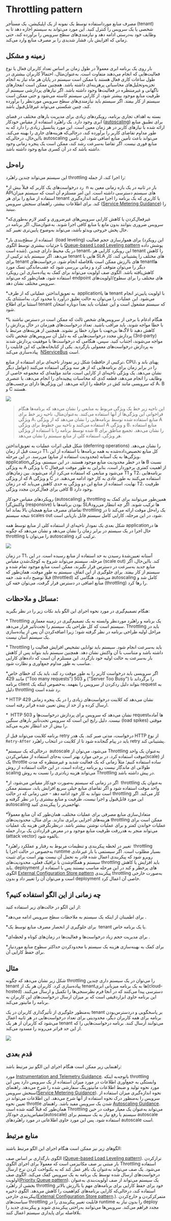# ‏Throttling pattern

مصرف منابع مورداستفاده توسط یک نمونه از یک اپلیکیشن، یک مستأجر (tenant)  شخصی یا یک سرویس  را کنترل کنید. این مورد می‌تواند به سیستم اجازه دهد تا به وظایف خود به‌درستی ادامه دهد و نیازمندی‌های سطح سرویس را برآورده کند، حتی زمانی که افزایش بار، فشار شدیدی را بر مصرف منابع وارد می‌کند.

## **زمینه و مشکل**

بار روی یک برنامه ابری معمولاً در طول زمان بر اساس تعداد کاربران فعال یا نوع فعالیت‌هایی که انجام می‌دهند متفاوت است. به‌عنوان‌مثال، احتمالاً کاربران بیشتری در طول ساعات کاری فعال هستند یا ممکن است سیستم در پایان هر ماه نیاز به انجام تجزیه‌وتحلیل‌های محاسباتی پرهزینه‌ای داشته باشد. همچنین ممکن است انفجارهای ناگهانی و غیرمنتظره در فعالیت‌ها وجود داشته باشد. اگر نیازهای پردازشی سیستم از ظرفیت منابع موجود بیشتر شود، از کارایی سیستم کاسته می‌شود و حتی ممکن است سیستم از کار بیفتد. اگر سیستم باید نیازمندی‌های سطح سرویس موردنظر را برآورده کند، چنین شکستی می‌تواند غیرقابل‌قبول باشد.

بسته به اهداف تجاری برنامه، رویکردهای زیادی برای مدیریت بارهای مختلف در فضای ابری وجود دارد. یک راهبُرد استفاده از مقیاس خودکار ([autoscaling](https://learn.microsoft.com/en-us/azure/architecture/best-practices/auto-scaling)) برای تطبیق منابع ارائه شده با نیازهای کاربر در هر زمان معین است. این مورد پتانسیل زیادی را دارد که به طور مداوم تقاضای کاربر را برآورده کند، درحالی‌که هزینه‌های جاری را بهینه می‌کند. بااین‌حال، درحالی‌که autoscaling می‌تواند باعث تأمین منابع اضافی شود، این تأمین منابع فوری نیست. اگر تقاضا به‌سرعت رشد کند، ممکن است یک پنجره زمانی وجود داشته باشد که در آن کسری منابع وجود داشته باشد.
## راه‌حل

این سیستم می‌تواند چندین راهبُرد throttling را اجرا کند، از جمله:

*‏ رد درخواست‌‌های یک کاربر که قبلاً بیش از n بار در ثانیه در یک بازه زمانی معین به APIهای سیستم دسترسی داشته است. این امر مستلزم آن است که سیستم میزان استفاده از منابع را برای هر  tenant  یا کاربری که یک برنامه را اجرا می‌کند اندازه‌گیری کند. برای اطلاعات بیشتر، راهنمای سنجش سرویس ([Service Metering Guidance](https://learn.microsoft.com/en-us/previous-versions/msp-n-p/dn589796(v=pandp.10))) را ببینید.

*‏ غیرفعال‌کردن یا کاهش کارایی سرویس‌‌های غیرضروری و کمتر لازم  به‌طوری‌که سرویس ضروری بتوانند بدون مانع با منابع کافی اجرا شوند. به‌عنوان‌مثال، اگر برنامه در حال پخش خروجی ویدئو باشد، می‌تواند به‌وضوح پایین‌تری تغییر کند.

*‏ استفاده از سطح‌بندی بار (load leveling) برای هموارسازی حجم فعالیت (این رویکرد با جزئیات بیشتری توسط الگوی [Queue-based Load Leveling pattern](./Queue-Based%20Load%20Leveling%20pattern.md)  پوشش داده شده است). در یک محیط  دارای چندین tenant، این رویکرد کارایی هر tenant را کاهش می‌دهد. اگر سیستم باید ترکیبی از tenant ‌هایی با SLA ‌های مختلف را پشتیبانی کند، کار برای tenant ‌های باارزش ممکن است بلافاصله انجام شود. درخواست‌‌های tenantها دیگر را می‌توان متوقف کرد و زمانی بررسی شود که عقب‌ماندگی تسک مورد کاهش‌یافته باشد. الگوی صف اولویت می‌تواند برای کمک به پیاده‌سازی این رویکرد استفاده شود، همان‌طور که می‌تواند endpoint ‌های مختلف را برای سطوح/اولویت‌‌های سرویس مختلف نشان دهد.

*‏ به تعویق‌انداختن عملیاتی که از طرف applicationها یا tenant با اولویت پایین‌تر انجام می‌شود. این عملیات را می‌توان به حالت تعلیق درآورد یا محدود کرد، به‌استثنای یک استثنا برای اطلاع tenant که سیستم مشغول است و این عملیات باید بعداً دوباره امتحان شود.

*‏ هنگام ادغام با برخی از سرویس‌‌های شخص ثالث که ممکن است در دسترس نباشند یا با خطا مواجه شوند، باید مراقب باشید. تعداد درخواست‌‌های هم‌زمان در حال پردازش را کاهش دهید تا لاگ‌ها بی‌جهت با موارد خطا پر نشوند. همچنین از هزینه‌‌های مرتبط با پردازش مجدد درخواست‌‌هایی که به دلیل آن سرویس‌های شخص ثالث (3rd-party) مواجه می‌شوند، اجتناب کنید. سپس، هنگامی که درخواست‌ها با موفقیت پردازش شدند به پردازش درخواست‌‌های معمولی بازگردید. یکی از کتابخانه‌‌هایی که این قابلیت را پیاده‌سازی می‌کند  [NServiceBus](https://docs.particular.net/nservicebus/recoverability/#automatic-rate-limiting) است.

شکل زیر نمودار ناحیه‌ای برای استفاده از منابع (ترکیبی از حافظه، CPU، پهنای باند و عوامل دیگر) را در برابر زمان برای برنامه‌‌هایی که از هر سه ویژگی استفاده می‌کنند نشان می‌دهد. یک ویژگی ناحیه‌ای از کارایی است، مانند مؤلفه‌ای که مجموعه خاصی از وظایف را انجام می‌دهد، قطعه کدی که محاسبات پیچیده‌ای را انجام می‌دهد، یا عنصری که سرویسی مانند کش در حافظه را ارائه می‌دهد. این ویژگی‌ها دارای برچسب‌های A، B و C هستند.

![](../assets/other/throttling-resource-utilization.png)


> این ناحیه  زیر خط یک ویژگی مربوط به منابعی را نشان می‌دهد که برنامه‌ها هنگام فراخوانی این ویژگی‌ها از آنها استفاده می‌کنند. به‌عنوان‌مثال، ناحیه زیر خط برای ویژگی A، منابع استفاده شده توسط برنامه‌‌هایی را نشان می‌دهد که از ویژگی A استفاده می‌کنند و ناحیه بین خطوط برای ویژگی A و ویژگی B، منابع استفاده شده توسط برنامه را با استفاده از ویژگی B را نشان می‌دهد. تجمیع مناطق برای هر ویژگی، استفاده کلی از منابع سیستم را نشان می‌دهد.


شکل قبلی اثرات عملیات به تعویق‌انداختن (deferring operations) را نشان می‌دهد. درست قبل از زمان T1، کل منابع تخصیص‌داده‌شده به همه برنامه‌ها با استفاده از این ویژگی‌ها به یک آستانه (محدودیت استفاده از منابع) می‌رسد. در این مرحله، applicationها در خطر محدودیت منابع موجود هستند. در این سیستم، ویژگی B نسبت به ویژگی A یا ویژگی C از اهمیت کمتری برخوردار است، بنابراین به طور موقت غیرفعال می‌شود و منابعی که استفاده می‌کرد آزاد می‌شوند. بین زمان‌‌های T1 و T2، برنامه‌‌هایی که از ویژگی A و ویژگی C استفاده می‌کنند به طور عادی به کار خود ادامه می‌دهند. در نهایت، استفاده از منابع این دو ویژگی به حدی کاهش می‌یابد که در زمان T2، ظرفیت کافی برای فعال‌کردن مجدد ویژگی B وجود دارد.

رویکردهای مقیاس خودکار (autoscaling) و throttling همین‌طور می‌توانند برای کمک به واکنش‌گرا (responsive) بودن برنامه‌ها با SLAها ترکیب شوند. اگر چه انتظار می‌رود تقاضای مصرف منابع همچنان بالا بماند اما throttling یک راه‌حل موقت ارائه می‌کند تا در نتیجه سیستم scales out شود، در این مرحله، کارایی کامل سیستم قابل بازیابی است.

شکل بعدی یک نمودار ناحیه‌ای از استفاده کلی از منابع توسط همه applicationها در حال اجرا در یک سیستم در برابر زمان را نشان می‌دهد و نشان می‌دهد که چگونه throttling را می‌توان با autoscaling ترکیب کرد.

![](../assets/other/throttling-autoscaling.png)

در زمان T1، آستانه تعیین‌شدهٔ رسیدن به حد استفاده از منابع رسیده است. در این مرحله، سیستم می‌تواند شروع به کوچک‌شدن مقیاس (scale out) کند. بااین‌حال، اگر منابع جدید به‌سرعت در دسترس قرار نگیرند، ممکن است منابع موجود تمام شده و سیستم از کار بیفتد. برای جلوگیری از این اتفاق، سیستم به طور موقت، همان‌طور که قبلاً توضیح داده شد، خفه (throttled) می‌شود. هنگامی که autoscaling کامل شد و منابع اضافی در دسترس قرار گرفت، می‌توان خفه کن (throttling) را رها کرد.

## مسائل و ملاحظات: 

هنگام تصمیم‌گیری در مورد نحوه اجرای این الگو باید نکات زیر را در نظر بگیرید: 

*‏  Throttling یک برنامه و راهبُرد موردنظر وابسته به یک تصمیم‌گیری در زمینه معماری سیستم است که کل طراحی یک سیستم را تحت‌تأثیر قرار می‌دهد. Throttling باید در مراحل اولیه طراحی برنامه در نظر گرفته شود؛ زیرا اضافه‌کردن آن پس از پیاده‌سازی یک سیستم آسان نیست.

*‏  Throttling  باید به‌سرعت انجام شود. سیستم باید توانایی تشخیص افزایش فعالیت را داشته باشد و متناسب با آن واکنش نشان دهد. همچنین سیستم باید بتواند پس از کاهش بار به‌سرعت به حالت اولیه خود بازگردد. این مستلزم آن است که داده‌های کارایی مناسب به طور مداوم جمع‌آوری و نظارت شود.

*‏ اگر سرویسی باید درخواست کاربر را به طور موقت رد کند، باید یک کد خطای خاص مانند 429 ("Too many requests") و 503 ("Server Too Busy") را برگرداند تا برنامه client بتواند دلیل ردکردن از سرویس را بفهمد. به‌خصوص اینکه یک request به دلیل throttling رد شده است.

*‏ HTTP 429 نشان می‌دهد که کلاینت درخواست‌های زیادی را در یک پنجره زمانی ارسال کرده و از حد از پیش تعیین شده فراتر رفته است.

*‏ ‌ HTTP 503 نشان می‌دهد که سرویس برای پردازش درخواست‌ها و requestها آماده نیست. دلیل رایج این است که سرویس تحت‌تأثیر بارهای سنگین (load spikes) موقتی را بیش از حد انتظار تجربه می‌کند.

برنامه کلاینت می‌تواند قبل از retry درخواست، مدتی صبر کند. یک هدر HTTP از نوع  `Retry-After` باید در پیام گنجانده شود تا از کلاینت در انتخاب راهبُرد retry پشتیبانی کند.

*‏ درحالی‌که یک سیستم autoscale می‌شود، می‌توان از Throttling به‌عنوان یک واحد موقت استفاده کرد. در برخی موارد بهتر است به‌جای استفاده از مقیاس‌کردن(scale) از یک throttle ساده استفاده کنیم؛ مثلاً زمانی که یک فعالیت شدید و غیرمنتظره که مدت طولانی ‌ای ماندگار نیست رو برنامه رخ‌داده است، در این حالت استفاده از روش scaling می‌تواند هزینه زیادتری را نسبت به روش Throttling در پیش داشته باشد.

*‏ اگر در زمانی که سیستم به‌صورت خودکار مقیاس می‌شود، از throttling به‌عنوان یک واحد موقت استفاده شود و اگر تقاضای منابع خیلی سریع افزایش یابد، سیستم ممکن است نتواند به کار خود ادامه دهد - حتی زمانی که در حالت throttling کار می‌کند. اگر این مورد قابل‌قبول و اجرا نیست، ظرفیت و منابع بیشتری را در نظر گرفته و autoscaling تهاجمی‌تر را پیکربندی کنید.

*‏ متعادل‌سازی منابع مصرفی برای عملیات مختلف، همان‌طور که آن منابع معمولاً هزینه‌های اجرایی برابری ندارند. برای مثال، محدودیت‌‌های throttling ممکن است برای عملیات خواندن کمتر و برای عملیات نوشتن بیشتر باشد. درنظرنگرفتن هزینه یک عملیات می‌تواند منجر به هدررفت ظرفیت منابع موجود و در معرض قراردادن یک بردار حمله (attack vector) بالقوه شود.

*‏ تغییر در لحظه پیکربندی و تنظیمات مربوط به رفتار و عملکرد راهبُرد throttling به‌خصوص در حالت اجرا یا runtime بسیار مطلوب است. اگر سیستمی با بار غیرعادی روبرو شود که پیکربندی اعمال شده قادر به تحمل آن نیست بهتر است برای تثبیت سیستم و همگام‌شدن با ترافیک فعلی، محدودیت‌‌های throttling باید افزایش یا کاهش یابد. deployment ‌های پرخطر و کند در این مرحله مناسب نیستند پس با استفاده از الگوی [External Configuration Store pattern](./External%20Configuration%20Store%20pattern.md) پیکربندی throttling به‌صورت خارجی است و می‌توان آن را تغییر داد و بدون deployment خاصی آن اعمال کرد.

## **چه زمانی از این الگو استفاده کنیم؟**

از این الگو در حالت‌های زیر استفاده کنید:

*‏ برای اطمینان از اینکه یک سیستم به ملاحظات سطح سرویس ادامه می‌دهد.

*‏ برای جلوگیری از انحصار مصرف منابع توسط یک tenant یا یک برنامه خاص.

*‏ برای مدیریت حجم زیاد درخواست‌ها و فعالیت‌ها در زمان‌‌های کوتاه و لحظه‌ای.

*‏ برای کمک به بهینه‌سازی هزینه یک سیستم با محدودکردن حداکثر سطوح منابع موردنیاز برای حفظ کارایی آن.


## مثال


شکل زیر نشان می‌دهد که چگونه throttling را می‌توان در یک سیستم داری چندین tenant پیاده‌سازی کرد. کاربران هر یک از  tenantها به یک برنامه میزبانی ابری(cloud-hosted) دسترسی پیدا می‌کنند که در آنجا فرم نظرسنجی‌ها را تکمیل و ارسال می‌کنند. این برنامه حاوی ابزاردقیقی است که بر میزان ارسال درخواست‌‌های این کاربران به برنامه را مانیتور می‌کند.

به‌منظور جلوگیری از تأثیرگذاری کاربران در یک tenant بر پاسخگویی و دردسترس‌بودن برنامه برای همه کاربران دیگر، محدودیتی برای تعداد درخواست‌‌هایی در هر ثانیه اعمال می‌شود که کاربران از هر یک tenant می‌توانند ارسال کنند. برنامه درخواست‌‌هایی را که از این حد فراتر می‌روند را مسدود می‌کند.


![](../assets/other/throttling-multi-tenant.png)


## قدم بعدی

راهنمایی زیر ممکن است هنگام اجرای این الگو نیز مرتبط باشد:

مورد [Instrumentation and Telemetry Guidance](https://learn.microsoft.com/en-us/previous-versions/msp-n-p/dn589775(v=pandp.10)). باتوجه‌به اینکه  throttling وابستگی به جمع‌آوری اطلاعات در مورد میزان استفاده از یک سرویس دارد پس این مورد نحوه تولید و ضبط اطلاعات مانیتورینگ سفارشی شده را شرح می‌دهد.
راهنمای سنجش سرویس([Service Metering Guidance](https://learn.microsoft.com/en-us/previous-versions/msp-n-p/dn589796(v=pandp.10))). نحوه اندازه‌گیری میزان استفاده از سرویس را به‌منظور درک نحوه استفاده از آنها شرح می‌دهد. این اطلاعات می‌تواند در تعیین نحوه throttle شدن یک سرویس مفید باشد.
راهنمای [Autoscaling Guidance](https://learn.microsoft.com/en-us/previous-versions/msp-n-p/dn589774(v=pandp.10)). همان‌طور که قبلاً گفته شده است Throttling می‌تواند به‌عنوان یک معیار موقت در حین مقیاس‌پذیری خودکار(autoscale) سیستم یا رفع نیاز به یک سیستم برای autoscale استفاده شود. پس این مورد حاوی اطلاعاتی در مورد راهبُردهای autoscale است.



## منابع مرتبط

الگوهای زیر نیز ممکن است هنگام اجرای این الگو مرتبط باشند:

الگوی بارگذاری بر اساس صف ([Queue-based Load Leveling pattern](./Queue-Based%20Load%20Leveling%20pattern.md)). ترازکردن بار مبتنی بر صف مکانیزمی است که معمولاً برای اجرای الگوی Throttling استفاده می‌شود. یک صف می‌تواند به‌عنوان یک بافر عمل کند که به یکنواخت کردن نرخ ارسال درخواست‌های ارسال شده توسط یک برنامه به یک سرویس کمک می‌کند.
الگوی صف اولویت([Priority Queue pattern](./Priority%20Queue%20pattern.md)). یک سیستم می‌تواند از صف اولویت‌بندی به‌عنوان بخشی از راهبُرد throttling خود برای حفظ کارایی برای برنامه‌‌های مهم یا باارزش بالاتر استفاده کند، درحالی‌که کارایی برنامه‌‌های کم‌اهمیت را کاهش می‌دهد.
الگوی ذخیره پیکربندی خارجی([External Configuration Store pattern](./External%20Configuration%20Store%20pattern.md).). متمرکزکردن و خارج‌کردن سیاست‌‌های throttling قابلیت تغییر پیکربندی را در runtime را بدون نیاز به deploy مجدد فراهم می‌کند. سرویس‌ها می‌توانند به‌راحتی پیکربندی شوند و پیکربندی جدید را بلافاصله برای پایداری سیستم اعمال کنند.